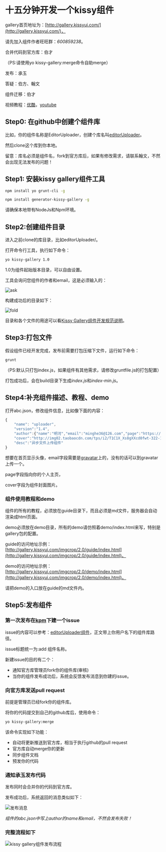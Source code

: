 # 十五分钟开发一个kissy组件

gallery首页地址为：[http://gallery.kissyui.com/](http://gallery.kissyui.com/)，

请先加入组件作者旺旺群：*600859238*。

合并代码到官方库：伯才

（PS:请使用yo kissy-gallery:merge命令自助merge）

发布：承玉

答疑：伯方、翰文

组件迁移：伯才

视频教程：[优酷](http://v.youku.com/v_show/id_XNTYwMzgxNDI4.html)，[youtube](http://youtu.be/quMgyoO8zB8)

## Step0: 在github中创建个组件库

比如，你的组件名称是EditorUploader，创建个库名叫[editorUploader](https://github.com/minghe/editorUploader)。

然后clone这个库到你本地。

留意：库名必须是组件名，fork到官方库后，如果有修改需求，请联系翰文，不然会出现无法发布的问题！

## Step1: 安装kissy gallery组件工具

````sh
npm install yo grunt-cli -g
````

````sh
npm install generator-kissy-gallery -g
````

请确保本地带有NodeJs和Npm环境。

## Step2:创建组件目录

进入之前clone的库目录，比如editorUploader/。

打开命令行工具，执行如下命令：

````sh
yo kissy-gallery 1.0
````

1.0为组件起始版本目录，可以自由设置。

工具会询问您组件的作者和email，这是必须输入的：

![ask](http://s2.36ria.com/201305/4922/35447_o.png)

构建成功后的目录如下：

![fold](http://s1.36ria.com/201305/4922/35448_o.png)

目录和各个文件的用途可以看[Kissy Gallery组件开发规范说明](http://gallery.kissyui.com/guide)。

## Step3:打包文件

假设组件已经开发完成，发布前需要打包压缩下文件，运行如下命令：

````sh
grunt
````

（PS:默认只打包index.js，如果组件有其他需求，请修改gruntfile.js的打包配置）

打包成功后，会在build目录下生成*index.js*和*index-min.js*。

## Step4:补充组件描述、教程、demo

打开abc.json，修改组件信息，比如像下面的内容：


```javascript
{
    "name": "uploader",
    "version":"1.4",
    "author":{"name":"明河","email":"minghe36@126.com","page":"https://github.com/minghe"},
    "cover":"http://img02.taobaocdn.com/tps/i2/T1C1X_Xs8gXXcd0fwt-322-176.png",
    "desc":"异步文件上传组件"
}
```

想要在首页显示头像，email字段需要是[gravatar](http://cn.gravatar.com/)上的，没有的话可以到gravatar上传一个。

page字段指向你的个人主页，

cover字段为组件封面图片。


### 组件使用教程和demo

组件的所有的教程，必须放在guide目录下，而且必须是md文件，服务器会自动渲染成html页面。

demo必须放在demo目录，所有的demo请仿照着demo/index.html来写，特别是gallery包的配置。

guide的访问地址示例：[http://gallery.kissyui.com/imgcrop/2.0/guide/index.html](http://gallery.kissyui.com/imgcrop/2.0/guide/index.html)。

demo的访问地址示例：[http://gallery.kissyui.com/imgcrop/2.0/demo/index.html](http://gallery.kissyui.com/imgcrop/2.0/demo/index.html)。

请把demo的入口放在guide的md文件内。

## Step5:发布组件

### 第一次发布在[kpm](https://github.com/kissygalleryteam/kpm/issues)下建一个issue

issue的内容可以参考：[editorUploader组件](https://github.com/kissygalleryteam/kpm/issues/26)，正文带上你用户名下的组件库路径。

issue标题统一为:add 组件名称。

新建issue的目的有二个：

* 通知官方库管理员fork你的组件库(审核)
* 当你的组件发布成功后，系统会反馈发布消息到你建的issue。


### 向官方库发送pull request

前提是管理员已经fork你的组件库。

将你的代码提交到自己的github库后，使用命令：

````sh
yo kissy-gallery:merge
````

该命令实现如下功能：

* 自动将更新推送到官方库，相当于执行github的pull request
* 官方库自动merge你的更新
* 同步组件文档
* 预发你的代码

### 通知承玉发布代码

发布同时会合并你的代码到官方库。

发布成功后，系统返回的消息类似如下：

![发布消息](http://img03.taobaocdn.com/tps/i3/T1jc9mXpNiXXbmmmfY-272-368.png)

*组件的abc.json中写上author的name和email，不然会发布失败！*

### 完整流程如下

![kissy gallery组件发布流程](http://img02.taobaocdn.com/tps/i2/T1dBKnXtNgXXaGUE2E-714-565.png)






